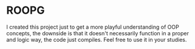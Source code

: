 # ROOPG
 I created this project just to get a more playful understanding of OOP concepts, the downside is that it doesn't necessarily function in a proper and logic way, the code just compiles. Feel free to use it in your studies.
